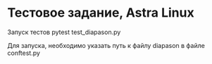# Тестовое задание, Astra Linux

Запуск тестов pytest test_diapason.py

Для запуска, необходимо указать путь к файлу diapason в файле conftest.py
